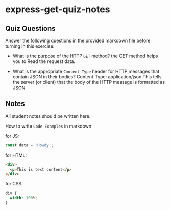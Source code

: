 # express-get-quiz-notes

## Quiz Questions

Answer the following questions in the provided markdown file before turning in this exercise:

- What is the purpose of the HTTP `GET` method?
  the GET method helps you to Read the request data.

- What is the appropriate `Content-Type` header for HTTP messages that contain JSON in their bodies?
  Content-Type: application/json
  This tells the server (or client) that the body of the HTTP message is formatted as JSON.

## Notes

All student notes should be written here.

How to write `Code Examples` in markdown

for JS:

```javascript
const data = 'Howdy';
```

for HTML:

```html
<div>
  <p>This is text content</p>
</div>
```

for CSS:

```css
div {
  width: 100%;
}
```
